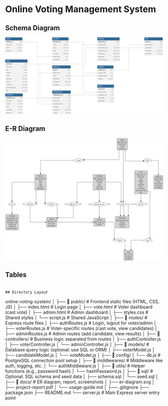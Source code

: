 # Online Voting Management System
## Schema Diagram
![DBMS Project](docs/dbms_project.svg)
## E-R Diagram
![Online Voting ER Model](docs/Online_voting_ER_model.svg)
## Tables
```

## Directory Layout
```
online-voting-system/
│
├── 📁 public/                      # Frontend static files (HTML, CSS, JS)
│   ├── index.html                 # Login page
│   ├── vote.html                  # Voter dashboard (cast vote)
│   ├── admin.html                 # Admin dashboard
│   ├── styles.css                 # Shared styles
│   └── script.js                  # Shared JavaScript
│
├── 📁 routes/                      # Express route files
│   ├── authRoutes.js              # Login, logout for voter/admin
│   ├── voterRoutes.js             # Voter-specific routes (cast vote, view candidates)
│   ├── adminRoutes.js             # Admin routes (add candidate, view results)
│
├── 📁 controllers/                # Business logic separated from routes
│   ├── authController.js
│   ├── voterController.js
│   └── adminController.js
│
├── 📁 models/                     # Database query logic (optional: use SQL or ORM)
│   ├── voterModel.js
│   ├── candidateModel.js
│   └── voteModel.js
│
├── 📁 config/
│   └── db.js                      # PostgreSQL connection pool setup
│
├── 📁 middlewares/               # Middleware like auth, logging, etc.
│   └── authMiddleware.js
│
├── 📁 utils/                      # Helper functions (e.g., password hash)
│   └── hashPassword.js
│
├── 📁 sql/                        # Optional: SQL schema and seed data
│   ├── schema.sql
│   └── seed.sql
│
├── 📁 docs/                       # ER diagram, report, screenshots
│   ├── er-diagram.svg
│   ├── project-report.pdf
│   └── usage-guide.md
│
├── .gitignore
├── package.json
├── README.md
└── server.js                     # Main Express server entry point
```
